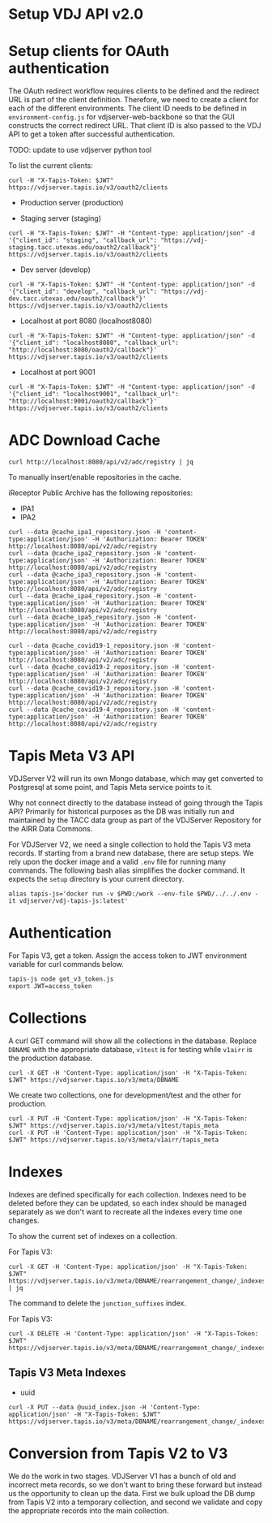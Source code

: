 # Setup VDJ API v2.0

# Setup clients for OAuth authentication

The OAuth redirect workflow requires clients to be defined and the redirect URL is part
of the client definition. Therefore, we need to create a client for each of the
different environments. The client ID needs to be defined in `environment-config.js`
for vdjserver-web-backbone so that the GUI constructs the correct redirect URL. That
client ID is also passed to the VDJ API to get a token after successful authentication.

TODO: update to use vdjserver python tool

To list the current clients:

```
curl -H "X-Tapis-Token: $JWT" https://vdjserver.tapis.io/v3/oauth2/clients
```

+ Production server (production)



+ Staging server (staging)

```
curl -H "X-Tapis-Token: $JWT" -H "Content-type: application/json" -d '{"client_id": "staging", "callback_url": "https://vdj-staging.tacc.utexas.edu/oauth2/callback"}' https://vdjserver.tapis.io/v3/oauth2/clients
```

+ Dev server (develop)

```
curl -H "X-Tapis-Token: $JWT" -H "Content-type: application/json" -d '{"client_id": "develop", "callback_url": "https://vdj-dev.tacc.utexas.edu/oauth2/callback"}' https://vdjserver.tapis.io/v3/oauth2/clients
```

+ Localhost at port 8080 (localhost8080)

```
curl -H "X-Tapis-Token: $JWT" -H "Content-type: application/json" -d '{"client_id": "localhost8080", "callback_url": "http://localhost:8080/oauth2/callback"}' https://vdjserver.tapis.io/v3/oauth2/clients
```

+ Localhost at port 9001

```
curl -H "X-Tapis-Token: $JWT" -H "Content-type: application/json" -d '{"client_id": "localhost9001", "callback_url": "http://localhost:9001/oauth2/callback"}' https://vdjserver.tapis.io/v3/oauth2/clients
```

# ADC Download Cache

```
curl http://localhost:8080/api/v2/adc/registry | jq
```

To manually insert/enable repositories in the cache.

iReceptor Public Archive has the following repositories:

+ IPA1
+ IPA2

```
curl --data @cache_ipa1_repository.json -H 'content-type:application/json' -H 'Authorization: Bearer TOKEN' http://localhost:8080/api/v2/adc/registry
curl --data @cache_ipa2_repository.json -H 'content-type:application/json' -H 'Authorization: Bearer TOKEN' http://localhost:8080/api/v2/adc/registry
curl --data @cache_ipa3_repository.json -H 'content-type:application/json' -H 'Authorization: Bearer TOKEN' http://localhost:8080/api/v2/adc/registry
curl --data @cache_ipa4_repository.json -H 'content-type:application/json' -H 'Authorization: Bearer TOKEN' http://localhost:8080/api/v2/adc/registry
curl --data @cache_ipa5_repository.json -H 'content-type:application/json' -H 'Authorization: Bearer TOKEN' http://localhost:8080/api/v2/adc/registry

curl --data @cache_covid19-1_repository.json -H 'content-type:application/json' -H 'Authorization: Bearer TOKEN' http://localhost:8080/api/v2/adc/registry
curl --data @cache_covid19-2_repository.json -H 'content-type:application/json' -H 'Authorization: Bearer TOKEN' http://localhost:8080/api/v2/adc/registry
curl --data @cache_covid19-3_repository.json -H 'content-type:application/json' -H 'Authorization: Bearer TOKEN' http://localhost:8080/api/v2/adc/registry
curl --data @cache_covid19-4_repository.json -H 'content-type:application/json' -H 'Authorization: Bearer TOKEN' http://localhost:8080/api/v2/adc/registry
```

# Tapis Meta V3 API

VDJServer V2 will run its own Mongo database, which may get converted to Postgresql at
some point, and Tapis Meta service points to it.

Why not connect directly to the database instead of going through the Tapis API? Primarily
for historical purposes as the DB was initially run and maintained by the TACC data group
as part of the VDJServer Repository for the AIRR Data Commons.

For VDJServer V2, we need a single collection to hold the Tapis V3 meta records.
If starting from a brand new database, there are setup steps. We rely upon the docker image
and a valid `.env` file for running many commands. The following bash alias simplifies
the docker command. It expects the `setup` directory is your current directory.

```
alias tapis-js='docker run -v $PWD:/work --env-file $PWD/../../.env -it vdjserver/vdj-tapis-js:latest'
```

# Authentication

For Tapis V3, get a token. Assign the access token to JWT environment variable for
curl commands below.

```
tapis-js node get_v3_token.js
export JWT=access_token
```

# Collections

A curl GET command will show all the collections in the database. Replace `DBNAME`
with the appropriate database, `v1test` is for testing while `v1airr` is the production database.

```
curl -X GET -H 'Content-Type: application/json' -H "X-Tapis-Token: $JWT" https://vdjserver.tapis.io/v3/meta/DBNAME
```

We create two collections, one for development/test and the other for production.

```
curl -X PUT -H 'Content-Type: application/json' -H "X-Tapis-Token: $JWT" https://vdjserver.tapis.io/v3/meta/v1test/tapis_meta
curl -X PUT -H 'Content-Type: application/json' -H "X-Tapis-Token: $JWT" https://vdjserver.tapis.io/v3/meta/v1airr/tapis_meta
```

# Indexes

Indexes are defined specifically for each collection. Indexes need to be deleted before
they can be updated, so each index should be managed separately as we don't want to
recreate all the indexes every time one changes.

To show the current set of indexes on a collection.

For Tapis V3:

```
curl -X GET -H 'Content-Type: application/json' -H "X-Tapis-Token: $JWT" https://vdjserver.tapis.io/v3/meta/DBNAME/rearrangement_change/_indexes | jq
```

The command to delete the `junction_suffixes` index.

For Tapis V3:

```
curl -X DELETE -H 'Content-Type: application/json' -H "X-Tapis-Token: $JWT" https://vdjserver.tapis.io/v3/meta/DBNAME/rearrangement_change/_indexes/junction_suffixes
```

## Tapis V3 Meta Indexes

* uuid

```
curl -X PUT --data @uuid_index.json -H 'Content-Type: application/json' -H "X-Tapis-Token: $JWT" https://vdjserver.tapis.io/v3/meta/DBNAME/rearrangement_change/_indexes/junction_suffixes
```

# Conversion from Tapis V2 to V3

We do the work in two stages. VDJServer V1 has a bunch of old and
incorrect meta records, so we don't want to bring these forward but
instead us the opportunity to clean up the data. First we bulk upload
the DB dump from Tapis V2 into a temporary collection, and second we
validate and copy the appropriate records into the main collection.


